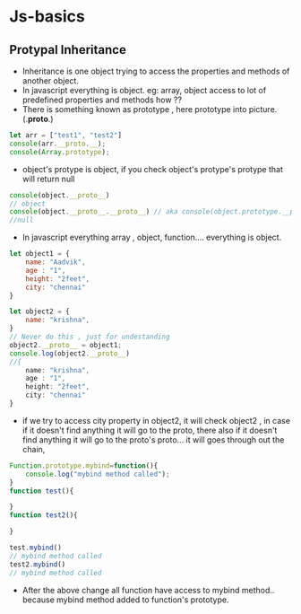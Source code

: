 # Js-basics

## Protypal Inheritance
* Inheritance is one object trying to access the properties and methods of another object.
* In javascript everything is object. eg: array, object access to lot of predefined properties and methods how ??
* There is something known as prototype , here prototype into picture.(.__proto__.)
```js
let arr = ["test1", "test2"]
console(arr.__proto.__);
console(Array.prototype);
```
* object's protype is object, if you check object's protype's protype that will return null
```js
console(object.__proto__)
// object
console(object.__proto__.__proto__) // aka console(object.prototype.__proto__) 
//null
```
* In javascript everything array , object, function.... everything is object.

```js
let object1 = {
    name: "Aadvik",
    age : "1",
    height: "2feet",
    city: "chennai"
}

let object2 = {
    name: "krishna",
}
// Never do this , just for undestanding 
object2.__proto__ = object1;
console.log(object2.__proto__)
//{
    name: "krishna",
    age : "1",
    height: "2feet",
    city: "chennai"
}

```
* if we try to access city property in object2, it will check object2 , in case if it doesn't find anything it will go to the proto, there also if it doesn't find anything it will go to the proto's proto... it will goes through out the chain,

```js
Function.prototype.mybind=function(){
    console.log("mybind method called");
}
function test(){

}
function test2(){

}

test.mybind()
// mybind method called
test2.mybind()
// mybind method called
```
* After the above change all function have access to mybind method.. because mybind method added to function's prototype.